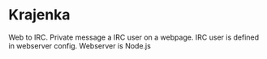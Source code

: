 # Krajenka
Web to IRC. Private message a IRC user on a webpage. IRC user is defined in webserver config. Webserver is Node.js

